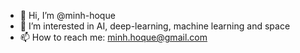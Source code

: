 - 👋 Hi, I’m @minh-hoque
- 👀 I’m interested in AI, deep-learning, machine learning and space
- 📫 How to reach me: minh.hoque@gmail.com

<!---
minh-hoque/minh-hoque is a ✨ special ✨ repository because its `README.md` (this file) appears on your GitHub profile.
You can click the Preview link to take a look at your changes.
--->
